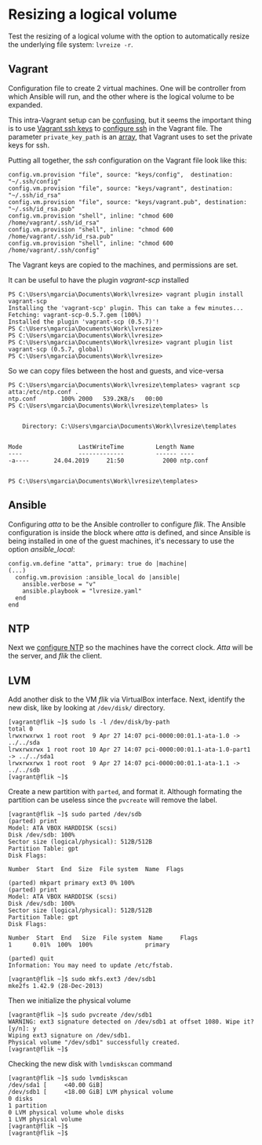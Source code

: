 # Resizing a logical volume

Test the resizing of a logical volume with the option to automatically resize the underlying file system: `lvreize -r`.

## Vagrant

Configuration file to create 2 virtual machines. One will be controller from which Ansible will run, and the other where is the logical volume to be expanded.

This intra-Vagrant setup can be [confusing](https://stackoverflow.com/questions/27005400/vagrant-multiple-machines-inter-ssh-key-authentication), but it seems the important thing is to use [Vagrant ssh keys](https://github.com/hashicorp/vagrant/tree/master/keys) to [configure ssh](https://www.vagrantup.com/docs/vagrantfile/ssh_settings.html) in the Vagrant file. The parameter `private_key_path` is an [array](https://ermaker.github.io/blog/2015/11/18/change-insecure-key-to-my-own-key-on-vagrant.html), that Vagrant uses to set the private keys for ssh.

Putting all together, the _ssh_ configuration on the Vagrant file look like this:

    config.vm.provision "file", source: "keys/config",  destination: "~/.ssh/config"
    config.vm.provision "file", source: "keys/vagrant", destination: "~/.ssh/id_rsa"
    config.vm.provision "file", source: "keys/vagrant.pub", destination: "~/.ssh/id_rsa.pub"
    config.vm.provision "shell", inline: "chmod 600 /home/vagrant/.ssh/id_rsa"
    config.vm.provision "shell", inline: "chmod 600 /home/vagrant/.ssh/id_rsa.pub"
    config.vm.provision "shell", inline: "chmod 600 /home/vagrant/.ssh/config"

The Vagrant keys are copied to the machines, and permissions are set.

It can be useful to have the plugin _vagrant-scp_ installed

    PS C:\Users\mgarcia\Documents\Work\lvresize> vagrant plugin install vagrant-scp
    Installing the 'vagrant-scp' plugin. This can take a few minutes...
    Fetching: vagrant-scp-0.5.7.gem (100%)
    Installed the plugin 'vagrant-scp (0.5.7)'!
    PS C:\Users\mgarcia\Documents\Work\lvresize>
    PS C:\Users\mgarcia\Documents\Work\lvresize>
    PS C:\Users\mgarcia\Documents\Work\lvresize> vagrant plugin list
    vagrant-scp (0.5.7, global)
    PS C:\Users\mgarcia\Documents\Work\lvresize>

So we can copy files between the host and guests, and vice-versa

    PS C:\Users\mgarcia\Documents\Work\lvresize\templates> vagrant scp atta:/etc/ntp.conf .
    ntp.conf       100% 2000   539.2KB/s   00:00
    PS C:\Users\mgarcia\Documents\Work\lvresize\templates> ls


        Directory: C:\Users\mgarcia\Documents\Work\lvresize\templates


    Mode                LastWriteTime         Length Name
    ----                -------------         ------ ----
    -a----       24.04.2019     21:50           2000 ntp.conf


    PS C:\Users\mgarcia\Documents\Work\lvresize\templates>

## Ansible

Configuring _atta_ to be the Ansible controller to configure _flik_. The Ansible configuration is inside the block where _atta_ is defined, and since Ansible is being installed in one of the guest machines, it's necessary to use the option _ansible_local_:

    config.vm.define "atta", primary: true do |machine|
    (...)
      config.vm.provision :ansible_local do |ansible|
        ansible.verbose = "v"
        ansible.playbook = "lvresize.yaml"
      end
    end

## NTP

Next we [configure NTP](https://www.tecmint.com/install-ntp-server-in-centos/) so the machines have the correct clock. _Atta_ will be the server, and _flik_ the client.

## LVM

Add another disk to the VM _flik_ via VirtualBox interface. Next, identify the new disk, like by looking at `/dev/disk/` directory.

    [vagrant@flik ~]$ sudo ls -l /dev/disk/by-path
    total 0
    lrwxrwxrwx 1 root root  9 Apr 27 14:07 pci-0000:00:01.1-ata-1.0 -> ../../sda
    lrwxrwxrwx 1 root root 10 Apr 27 14:07 pci-0000:00:01.1-ata-1.0-part1 -> ../../sda1
    lrwxrwxrwx 1 root root  9 Apr 27 14:07 pci-0000:00:01.1-ata-1.1 -> ../../sdb
    [vagrant@flik ~]$

Create a new partition with `parted`, and format it. Although formating the partition can be useless since the `pvcreate` will remove the label.

    [vagrant@flik ~]$ sudo parted /dev/sdb
    (parted) print
    Model: ATA VBOX HARDDISK (scsi)
    Disk /dev/sdb: 100%
    Sector size (logical/physical): 512B/512B
    Partition Table: gpt
    Disk Flags:

    Number  Start  End  Size  File system  Name  Flags

    (parted) mkpart primary ext3 0% 100%
    (parted) print
    Model: ATA VBOX HARDDISK (scsi)
    Disk /dev/sdb: 100%
    Sector size (logical/physical): 512B/512B
    Partition Table: gpt
    Disk Flags:

    Number  Start  End   Size  File system  Name     Flags
    1      0.01%  100%  100%               primary

    (parted) quit
    Information: You may need to update /etc/fstab.

    [vagrant@flik ~]$ sudo mkfs.ext3 /dev/sdb1
    mke2fs 1.42.9 (28-Dec-2013)

Then we initialize the physical volume

    [vagrant@flik ~]$ sudo pvcreate /dev/sdb1
    WARNING: ext3 signature detected on /dev/sdb1 at offset 1080. Wipe it? [y/n]: y
    Wiping ext3 signature on /dev/sdb1.
    Physical volume "/dev/sdb1" successfully created.
    [vagrant@flik ~]$

Checking the new disk with `lvmdiskscan` command

    [vagrant@flik ~]$ sudo lvmdiskscan
    /dev/sda1 [     <40.00 GiB]
    /dev/sdb1 [     <18.00 GiB] LVM physical volume
    0 disks
    1 partition
    0 LVM physical volume whole disks
    1 LVM physical volume
    [vagrant@flik ~]$
    [vagrant@flik ~]$